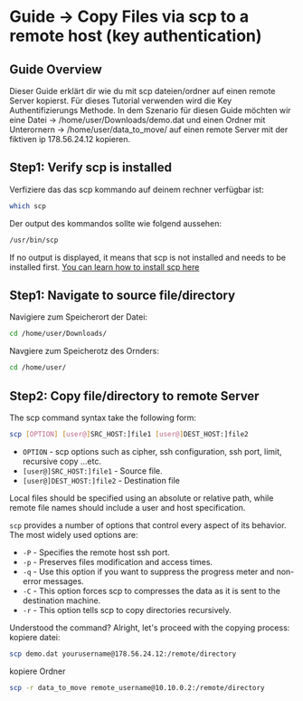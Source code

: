 # Guide -> Copy Files via scp to a remote host (key authentication)

## Guide Overview
Dieser Guide erklärt dir wie du mit scp dateien/ordner auf einen remote Server kopierst. Für dieses Tutorial verwenden wird die Key Authentifizierungs Methode. 
In dem Szenario für diesen Guide möchten wir eine Datei -> /home/user/Downloads/demo.dat und einen Ordner mit 
Unterornern -> /home/user/data_to_move/ auf einen remote Server mit der fiktiven ip 178.56.24.12 kopieren. 

## Step1: Verify scp is installed
Verfiziere das das scp kommando auf deinem rechner verfügbar ist: 
```bash
which scp
```
Der output des kommandos sollte wie folgend aussehen:
```bash
/usr/bin/scp
```
If no output is displayed, it means that scp is not installed and needs to be installed first. [You can learn how to install scp here]
## Step1: Navigate to source file/directory
Navigiere zum Speicherort der Datei:
```bash
cd /home/user/Downloads/
```
Navgiere zum Speicherotz des Ornders:
```bash
cd /home/user/
```

## Step2: Copy file/directory to remote Server
The scp command syntax take the following form:
```bash
scp [OPTION] [user@]SRC_HOST:]file1 [user@]DEST_HOST:]file2
```
- ```OPTION``` - scp options such as cipher, ssh configuration, ssh port, limit, recursive copy …etc.
- ```[user@]SRC_HOST:]file1``` - Source file.
- ```[user@]DEST_HOST:]file2``` - Destination file

Local files should be specified using an absolute or relative path, while remote file names should include a user and host specification.

```scp``` provides a number of options that control every aspect of its behavior. The most widely used options are:

- ```-P``` - Specifies the remote host ssh port.
- ```-p``` - Preserves files modification and access times.
- ```-q``` - Use this option if you want to suppress the progress meter and non-error messages.
- ```-C``` - This option forces scp to compresses the data as it is sent to the destination machine.
- ```-r``` - This option tells scp to copy directories recursively.

Understood the command? Alright, let's proceed with the copying process:
kopiere datei:
```bash
scp demo.dat yourusername@178.56.24.12:/remote/directory
```
kopiere Ordner
```bash
scp -r data_to_move remote_username@10.10.0.2:/remote/directory
```




[You can learn how to install scp here]: https://github.com/GeraldLeikam/tutorials/blob/master/linux/install_scp_command_unbuntu.md